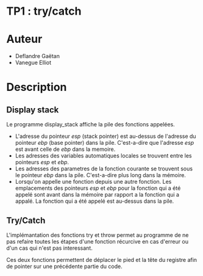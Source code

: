 TP1 : try/catch
===============

# Auteur

- Deflandre Gaëtan
- Vanegue Elliot


# Description

## Display stack

Le programme display_stack affiche la pile des fonctions appelées.
- L'adresse du pointeur *esp* (stack pointer) est au-dessus de l'adresse du pointeur *ebp* (base pointer) dans la pile. C'est-a-dire que l'adresse *esp* est avant celle de *ebp* dans la memoire.
- Les adresses des variables automatiques locales se trouvent entre les pointeurs *esp* et *ebp*.
- Les adresses des parametres de la fonction courante se trouvent sous le pointeur *ebp* dans la pile. C'est-a-dire plus long dans la mémoire.
- Lorsqu'on appelle une fonction depuis une autre fonction. Les emplacements des pointeurs *esp* et *ebp* pour la fonction qui a été appelé sont avant dans la mémoire par rapport a la fonction qui a appalé. La fonction qui a été appelé est au-dessus dans la pile.


## Try/Catch

L'implémantation des fonctions try et throw permet au programme de ne pas 
refaire toutes les étapes d'une fonction récurcive en cas d'erreur ou 
d'un cas qui n'est pas interessant.

Ces deux fonctions permettent de déplacer le pied et la tête du registre afin 
de pointer sur une précédente partie du code.